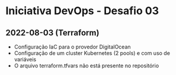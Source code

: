 # Iniciativa DevOps - Desafio 03

## 2022-08-03 (Terraform)
- Configuração IaC para o provedor DigitalOcean
- Configuração de um cluster Kubernetes (2 pools) e com uso de variáveis
- O arquivo terraform.tfvars não está presente no repositório

